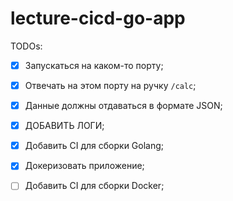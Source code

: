 # lecture-cicd-go-app

TODOs:

- [x] Запускаться на каком-то порту;
- [x] Отвечать на этом порту на ручку `/calc`;
- [x] Данные должны отдаваться в формате JSON;
- [x] ДОБАВИТЬ ЛОГИ;
- [x] Добавить CI для сборки Golang;
- [x] Докеризовать приложение;
- [ ] Добавить CI для сборки Docker;

